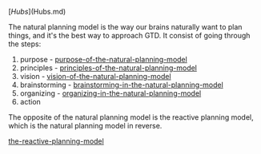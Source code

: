 [$Hubs]($Hubs.md)

The natural planning model is the way our brains naturally want to plan things, and it's the best way to approach GTD. It consist of going through the steps:

1. purpose - [purpose-of-the-natural-planning-model](purpose-of-the-natural-planning-model.md)
2. principles - [principles-of-the-natural-planning-model](principles-of-the-natural-planning-model.md)
3. vision - [vision-of-the-natural-planning-model](vision-of-the-natural-planning-model.md)
4. brainstorming - [brainstorming-in-the-natural-planning-model](brainstorming-in-the-natural-planning-model.md)
5. organizing - [organizing-in-the-natural-planning-model](organizing-in-the-natural-planning-model.md)
6. action

The opposite of the natural planning model is the reactive planning model, which is the natural planning model in reverse.

[the-reactive-planning-model](the-reactive-planning-model.md)